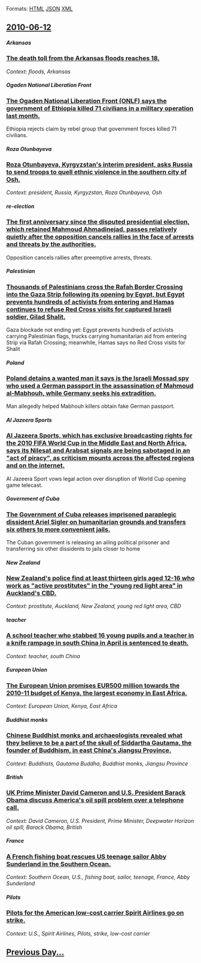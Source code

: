 
Formats: [HTML](2010/06/12/index.html)  [JSON](2010/06/12/index.json)  [XML](2010/06/12/index.xml)  

## [2010-06-12](/news/2010/06/12/index.md)

##### Arkansas
### [The death toll from the Arkansas floods reaches 18. ](/news/2010/06/12/the-death-toll-from-the-arkansas-floods-reaches-18.md)
_Context: floods, Arkansas_

##### Ogaden National Liberation Front
### [The Ogaden National Liberation Front (ONLF) says the government of Ethiopia killed 71 civilians in a military operation last month. ](/news/2010/06/12/the-ogaden-national-liberation-front-onlf-says-the-government-of-ethiopia-killed-71-civilians-in-a-military-operation-last-month.md)
Ethiopia rejects claim by rebel group that government forces killed 71 civilians.

##### Roza Otunbayeva
### [Roza Otunbayeva, Kyrgyzstan's interim president, asks Russia to send troops to quell ethnic violence in the southern city of Osh. ](/news/2010/06/12/roza-otunbayeva-kyrgyzstan-s-interim-president-asks-russia-to-send-troops-to-quell-ethnic-violence-in-the-southern-city-of-osh.md)
_Context: president, Russia, Kyrgyzstan, Roza Otunbayeva, Osh_

##### re-election
### [The first anniversary since the disputed presidential election, which retained Mahmoud Ahmadinejad, passes relatively quietly after the opposition cancels rallies in the face of arrests and threats by the authorities. ](/news/2010/06/12/the-first-anniversary-since-the-disputed-presidential-election-which-retained-mahmoud-ahmadinejad-passes-relatively-quietly-after-the-oppo.md)
Opposition cancels rallies after preemptive arrests, threats.

##### Palestinian
### [Thousands of Palestinians cross the Rafah Border Crossing into the Gaza Strip following its opening by Egypt, but Egypt prevents hundreds of activists from entering and Hamas continues to refuse Red Cross visits for captured Israeli soldier, Gilad Shalit. ](/news/2010/06/12/thousands-of-palestinians-cross-the-rafah-border-crossing-into-the-gaza-strip-following-its-opening-by-egypt-but-egypt-prevents-hundreds-of.md)
Gaza blockade not ending yet: Egypt prevents hundreds of activists carrying Palestinian flags, trucks carrying humanitarian aid from entering Strip via Rafah Crossing; meanwhile, Hamas says no Red Cross visits for Shalit

##### Poland
### [Poland detains a wanted man it says is the Israeli Mossad spy who used a German passport in the assassination of Mahmoud al-Mabhouh, while Germany seeks his extradition. ](/news/2010/06/12/poland-detains-a-wanted-man-it-says-is-the-israeli-mossad-spy-who-used-a-german-passport-in-the-assassination-of-mahmoud-al-mabhouh-while-g.md)
Man allegedly helped Mabhouh killers obtain fake German passport.

##### Al Jazeera Sports
### [Al Jazeera Sports, which has exclusive broadcasting rights for the 2010 FIFA World Cup in the Middle East and North Africa, says its Nilesat and Arabsat signals are being sabotaged in an "act of piracy", as criticism mounts across the affected regions and on the internet. ](/news/2010/06/12/al-jazeera-sports-which-has-exclusive-broadcasting-rights-for-the-2010-fifa-world-cup-in-the-middle-east-and-north-africa-says-its-nilesat.md)
Al Jazeera Sport vows legal action over disruption of World Cup opening game telecast.

##### Government of Cuba
### [The Government of Cuba releases imprisoned paraplegic dissident Ariel Sigler on humanitarian grounds and transfers six others to more convenient jails. ](/news/2010/06/12/the-government-of-cuba-releases-imprisoned-paraplegic-dissident-ariel-sigler-on-humanitarian-grounds-and-transfers-six-others-to-more-conven.md)
The Cuban government is releasing an ailing political prisoner and transferring six other dissidents to jails closer to home

##### New Zealand
### [New Zealand's police find at least thirteen girls aged 12-16 who work as "active prostitutes" in the "young red light area" in Auckland's CBD. ](/news/2010/06/12/new-zealand-s-police-find-at-least-thirteen-girls-aged-12-16-who-work-as-active-prostitutes-in-the-young-red-light-area-in-auckland-s-cb.md)
_Context: prostitute, Auckland, New Zealand, young red light area, CBD_

##### teacher
### [A school teacher who stabbed 16 young pupils and a teacher in a knife rampage in south China in April is sentenced to death. ](/news/2010/06/12/a-school-teacher-who-stabbed-16-young-pupils-and-a-teacher-in-a-knife-rampage-in-south-china-in-april-is-sentenced-to-death.md)
_Context: teacher, south China_

##### European Union
### [The European Union promises EUR500 million towards the 2010-11 budget of Kenya, the largest economy in East Africa. ](/news/2010/06/12/the-european-union-promises-a-500-million-towards-the-2010-11-budget-of-kenya-the-largest-economy-in-east-africa.md)
_Context: European Union, Kenya, East Africa_

##### Buddhist monks
### [Chinese Buddhist monks and archaeologists revealed what they believe to be a part of the skull of Siddartha Gautama, the founder of Buddhism, in east China's Jiangsu Province. ](/news/2010/06/12/chinese-buddhist-monks-and-archaeologists-revealed-what-they-believe-to-be-a-part-of-the-skull-of-siddartha-gautama-the-founder-of-buddhism.md)
_Context: Buddhists, Gautama Buddha, Buddhist monks, Jiangsu Province_

##### British
### [UK Prime Minister David Cameron and U.S. President Barack Obama discuss America's oil spill problem over a telephone call. ](/news/2010/06/12/uk-prime-minister-david-cameron-and-u-s-president-barack-obama-discuss-america-s-oil-spill-problem-over-a-telephone-call.md)
_Context: David Cameron, U.S. President, Prime Minister, Deepwater Horizon oil spill, Barack Obama, British_

##### France
### [A French fishing boat rescues US teenage sailor Abby Sunderland in the Southern Ocean. ](/news/2010/06/12/a-french-fishing-boat-rescues-us-teenage-sailor-abby-sunderland-in-the-southern-ocean.md)
_Context: Southern Ocean, U.S., fishing boat, sailor, teenage, France, Abby Sunderland_

##### Pilots
### [Pilots for the American low-cost carrier Spirit Airlines go on strike. ](/news/2010/06/12/pilots-for-the-american-low-cost-carrier-spirit-airlines-go-on-strike.md)
_Context: U.S., Spirit Airlines, Pilots, strike, low-cost carrier_

## [Previous Day...](/news/2010/06/11/index.md)

